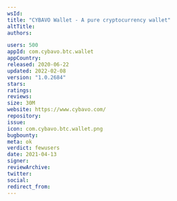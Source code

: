 ```yaml
---
wsId: 
title: "CYBAVO Wallet - A pure cryptocurrency wallet"
altTitle: 
authors:

users: 500
appId: com.cybavo.btc.wallet
appCountry: 
released: 2020-06-22
updated: 2022-02-08
version: "1.0.2684"
stars: 
ratings: 
reviews: 
size: 30M
website: https://www.cybavo.com/
repository: 
issue: 
icon: com.cybavo.btc.wallet.png
bugbounty: 
meta: ok
verdict: fewusers
date: 2021-04-13
signer: 
reviewArchive:
twitter: 
social:
redirect_from:
---
```


